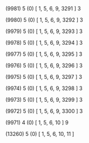 (9981) 5 (0) [ 1, 5, 6, 9, 3291 ] 3 


(9980) 5 (0) [ 1, 5, 6, 9, 3292 ] 3 


(9979) 5 (0) [ 1, 5, 6, 9, 3293 ] 3 


(9978) 5 (0) [ 1, 5, 6, 9, 3294 ] 3 


(9977) 5 (0) [ 1, 5, 6, 9, 3295 ] 3 


(9976) 5 (0) [ 1, 5, 6, 9, 3296 ] 3 


(9975) 5 (0) [ 1, 5, 6, 9, 3297 ] 3 


(9974) 5 (0) [ 1, 5, 6, 9, 3298 ] 3 


(9973) 5 (0) [ 1, 5, 6, 9, 3299 ] 3 


(9972) 5 (0) [ 1, 5, 6, 9, 3300 ] 3 


(9971) 4 (0) [ 1, 5, 6, 10 ] 9 


(13260) 5 (0) [ 1, 5, 6, 10, 11 ]  

